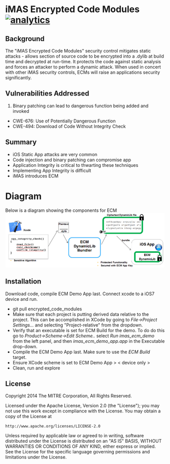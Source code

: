 # iMAS Encrypted Code Modules [![analytics](http://www.google-analytics.com/collect?v=1&t=pageview&_s=1&dl=https%3A%2F%2Fgithub.com%2Fproject-imas%2Fencrypted_code_modules&_u=MAC~&cid=1757014354.1393964045&tid=UA-38868530-1)]()

## Background

The "iMAS Encrypted Code Modules" security control mitigates static attacks - allows section of source code to be encrypted into a .dylib at build time and decrypted at run-time.  It protects the code against static analysis and forces an attacker to perform a dynamic attack.  When used in concert with other iMAS security controls, ECMs will raise an applications security significantly.

## Vulnerabilities Addressed
1. Binary patching can lead to dangerous function being added and invoked
  - CWE-676: Use of Potentially Dangerous Function
  - CWE-494: Download of Code Without Integrity Check

## Summary
  - iOS Static App attacks are very common
  - Code injection and binary patching can compromise app
  - Application Integrity is critical to thwarting these techniques
  - Implementing App Integrity is difficult
  - iMAS introduces ECM

# Diagram

Below is a diagram showing the components for ECM
<img src="ecm_diagram_simple.jpg" />

## Installation
Download code, compile ECM Demo App last.  Connect xcode to a iOS7 device and run.  
- git pull encrypted_code_modules
- Make sure that each project is putting derived data relative to the project.  This can be accomplished in XCode by going to *File->Project Settings...* and selecting "Project-relative" from the dropdown. 
- Verify that an executable is set for ECM Build for the demo.  To do do this go to *Product->Scheme->Edit Scheme..* select *Run imas_ecm_demo* from the left panel, and then *imas_ecm_demo_app.app* in the Executable drop-down.
- Compile the ECM Demo App last.  Make sure to use the *ECM Build* target.
- Ensure XCode scheme is set to ECM Demo App > < device only >
- Clean, run and explore

## License

Copyright 2014 The MITRE Corporation, All Rights Reserved.

Licensed under the Apache License, Version 2.0 (the "License");
you may not use this work except in compliance with the License.
You may obtain a copy of the License at

    http://www.apache.org/licenses/LICENSE-2.0

Unless required by applicable law or agreed to in writing, software
distributed under the License is distributed on an "AS IS" BASIS,
WITHOUT WARRANTIES OR CONDITIONS OF ANY KIND, either express or implied.
See the License for the specific language governing permissions and
limitations under the License.
